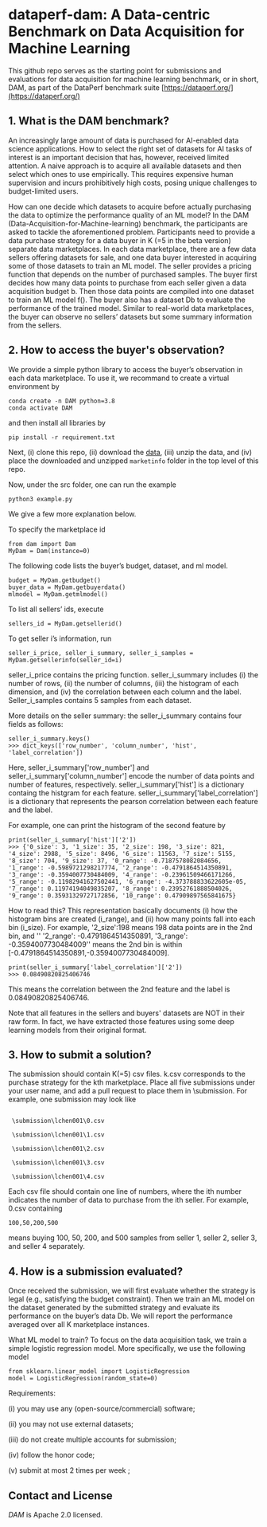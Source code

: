 # dataperf-dam: A Data-centric Benchmark on Data Acquisition for Machine Learning

This github repo serves as the starting point for submissions and evaluations for data acquisition for machine learning benchmark, or in short, DAM, as part of the DataPerf benchmark suite [https://dataperf.org/](https://dataperf.org/)


## 1. What is the DAM benchmark?

An increasingly large amount of data is purchased for AI-enabled data science applications. How to select the right set of datasets for AI tasks of interest is an important decision that has, however, received limited attention. A naive approach is to acquire all available datasets and then select which ones to use empirically. This requires expensive human supervision and incurs prohibitively high costs, posing unique challenges to budget-limited users. 

How can one decide which datasets to acquire before actually purchasing the data to optimize the performance quality of an ML model?  In the DAM (Data-Acquisition-for-Machine-learning) benchmark, the participants are asked to tackle the aforementioned problem. Participants need to provide a data purchase strategy for a data buyer in K (=5 in the beta version) separate data marketplaces. In each data marketplace, there are a few data sellers offering datasets for sale, and one data buyer interested in acquiring some of those datasets to train an ML model. The seller provides a pricing function that depends on the number of purchased samples. The buyer first decides how many data points to purchase from each seller given a data acquisition budget b. Then those data points are compiled into one dataset to train an ML model f(). The buyer also has a dataset Db to evaluate the performance of the trained model. Similar to real-world data marketplaces, the buyer can observe no sellers’ datasets but some summary information from the sellers.

## 2. How to access the buyer's observation?

We provide a simple python library to access the buyer’s observation in each data marketplace.
To use it, we recommand to create a virtual environment by
```
conda create -n DAM python=3.8
conda activate DAM
```
and then install all libraries by
```
pip install -r requirement.txt
```

Next, (i) clone this repo, (ii) download the [data](https://drive.google.com/drive/folders/1JQhkG4yiU7exdoHhFs4eVfZapY2giaqt?usp=share_link), (iii) unzip the data, and (iv) place the downloaded and unzipped ```marketinfo``` folder in the top level of this repo.  

Now, under the src folder, one can run the example
```
python3 example.py
```

We give a few more explanation below.

To specify the marketplace id


```
from dam import Dam
MyDam = Dam(instance=0)
```


The following code lists the buyer’s budget, dataset, and ml model.

```
budget = MyDam.getbudget()
buyer_data = MyDam.getbuyerdata()
mlmodel = MyDam.getmlmodel()
```


To list all sellers’ ids, execute 


```
sellers_id = MyDam.getsellerid()
```

To get seller i’s information, run

```
seller_i_price, seller_i_summary, seller_i_samples =  MyDam.getsellerinfo(seller_id=i)
```

seller_i_price contains the pricing function. seller_i_summary includes (i) the number of rows, (ii) the number of columns, (iii) the histogram of each dimension, and (iv) the correlation between each column and the label. Seller_i_samples contains 5 samples from each dataset.  

More details on the seller summary: the seller_i_summary contains four fields as follows:

```
seller_i_summary.keys()
>>> dict_keys(['row_number', 'column_number', 'hist', 'label_correlation'])
```
Here, seller_i_summary['row_number'] and seller_i_summary['column_number'] encode the number of data points and number of features, respectively. seller_i_summary['hist'] is a dictionary containg the histgram for each feature. seller_i_summary['label_correlation'] is a dictionary that represents the pearson correlation between each feature and the label.

For example, one can print the histogram of the second feature by 
```
print(seller_i_summary['hist']['2'])
>>> {'0_size': 3, '1_size': 35, '2_size': 198, '3_size': 821, '4_size': 2988, '5_size': 8496, '6_size': 11563, '7_size': 5155, '8_size': 704, '9_size': 37, '0_range': -0.7187578082084656, '1_range': -0.5989721298217774, '2_range': -0.4791864514350891, '3_range': -0.3594007730484009, '4_range': -0.23961509466171266, '5_range': -0.11982941627502441, '6_range': -4.373788833622605e-05, '7_range': 0.11974194049835207, '8_range': 0.23952761888504026, '9_range': 0.35931329727172856, '10_range': 0.47909897565841675}
```
How to read this? This representation basically documents (i) how the histogram bins are created (i_range), and (ii) how many points fall into each bin (i_size). For example, '2_size':198 means 198 data points are in the 2nd bin, and '' '2_range': -0.4791864514350891, '3_range': -0.3594007730484009'' means the 2nd bin is within [-0.4791864514350891,-0.3594007730484009].

```
print(seller_i_summary['label_correlation']['2'])
>>> 0.08490820825406746
```
This means the correlation between the 2nd feature and the label is 0.08490820825406746.

Note that all features in the sellers and buyers' datasets are NOT in their raw form. In fact, we have extracted those features using some deep learning models from their original format.

## 3. How to submit a solution?

The submission should contain K(=5) csv files. k.csv corresponds to the purchase strategy for the kth marketplace. Place all five submissions under your user name, and add a pull request to place them in \submission\. For example, one submission may look like


```

 \submission\lchen001\0.csv 

 \submission\lchen001\1.csv 

 \submission\lchen001\2.csv 

 \submission\lchen001\3.csv 

 \submission\lchen001\4.csv

```

Each csv file should contain one line of numbers, where the ith number indicates the number of data to purchase from the ith seller. For example, 0.csv containing

```
100,50,200,500
```

means buying 100, 50, 200, and 500 samples from seller 1, seller 2, seller 3, and seller 4 separately. 


## 4. How is a submission evaluated?

Once received the submission, we will first evaluate whether the strategy is legal (e.g., satisfying the budget constraint). Then we train an ML model on the dataset generated by the submitted strategy and evaluate its performance on the buyer’s data Db. We will report the performance averaged over all K marketplace instances. 

What ML model to train? To focus on the data acquisition task, we train a simple logistic regression model. More specifically, we use the following model 

```
from sklearn.linear_model import LogisticRegression
model = LogisticRegression(random_state=0)	
```  

Requirements:

(i) you may use any (open-source/commercial) software;

(ii) you may not use external datasets;

(iii) do not create multiple accounts for submission;

(iv) follow the honor code;

(v) submit at most 2 times per week ;



## Contact and License
_DAM_ is Apache 2.0 licensed.

